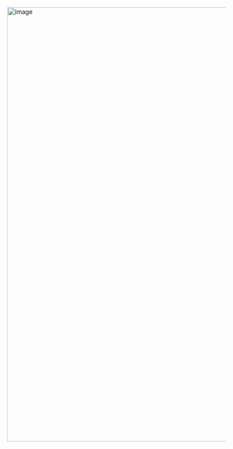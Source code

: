 <img width="1919" height="1000" alt="image" src="https://github.com/user-attachments/assets/c9c6fead-c583-4789-af6a-e9f190e9643e" />
